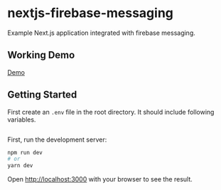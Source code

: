 # nextjs-firebase-messaging

Example Next.js application integrated with firebase messaging.

## Working Demo

[Demo](https://nextjs-firebase-messaging.vercel.app/)

## Getting Started

First create an `.env` file in the root directory. It should include following variables.

```bash


```

First, run the development server:

```bash
npm run dev
# or
yarn dev
```

Open [http://localhost:3000](http://localhost:3000) with your browser to see the result.

##
